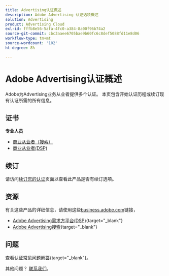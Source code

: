 ```yaml
---
title: Advertising认证概述
description: Adobe Advertising 认证选项概述
solution: Advertising
product: Advertising Cloud
exl-id: fffb8e56-5afa-4fc0-a384-8a00f96b74a2
source-git-commit: cbc3aaee6705bae9b60fc6c8def5088fd11e8d06
workflow-type: tm+mt
source-wordcount: '102'
ht-degree: 8%

---
```


# Adobe Advertising认证概述

Adobe为Advertising业务从业者提供多个认证。  本页包含开始认证历程或续订现有认证所需的所有信息。

## 证书

**专业人员**

* [商业从业者（搜索）](/help/certifications/aac/aac-search-p-business.md) <!--AD0-E501-->
* [商业从业者(DSP)](/help/certifications/aac/aac-dsp-p-business.md) <!--AD0-E502-->

## 续订

请访问[续订您的认证](/help/certifications/renew.md)页面以查看此产品是否有续订选项。

## 资源

有关这些产品的详细信息，请使用这些[business.adobe.com](https://business.adobe.com/)链接，

* [Adobe Advertising需求方平台(DSP)](https://business.adobe.com/products/advertising/demand-side-platform.html){target="_blank"}
* [Adobe Advertising搜索](https://business.adobe.com/products/advertising/search-marketing-management.html){target="_blank"}

## 问题

查看认证[常见问题解答](https://experienceleague.adobe.com/docs/certification/certification/faq.html){target="_blank"}。

其他问题？ [联系我们](mailto:certif@adobe.com)。
